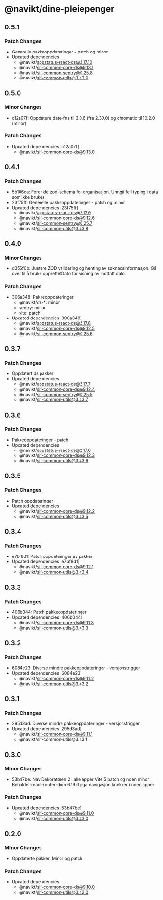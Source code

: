 # @navikt/dine-pleiepenger

## 0.5.1

### Patch Changes

- Generelle pakkeoppdateringer - patch og minor
- Updated dependencies
  - @navikt/appstatus-react-ds@2.17.10
  - @navikt/sif-common-core-ds@9.13.1
  - @navikt/sif-common-sentry@0.25.8
  - @navikt/sif-common-utils@3.43.9

## 0.5.0

### Minor Changes

- c12a07f: Oppdatere date-fns til 3.0.6 (fra 2.30.0) og chromatic til 10.2.0 (minor)

### Patch Changes

- Updated dependencies [c12a07f]
  - @navikt/sif-common-core-ds@9.13.0

## 0.4.1

### Patch Changes

- 5b106ca: Forenkle zod-schema for organisasjon. Unngå feil typing i data som ikke brukes
- 23f75ff: Generelle pakkeoppdateringer - patch og minor
- Updated dependencies [23f75ff]
  - @navikt/appstatus-react-ds@2.17.9
  - @navikt/sif-common-core-ds@9.12.6
  - @navikt/sif-common-sentry@0.25.7
  - @navikt/sif-common-utils@3.43.8

## 0.4.0

### Minor Changes

- d356f0b: Justere ZOD validering og henting av søknadsinformasjon. Gå over til å bruke opprettetDato for visning av mottatt dato.

### Patch Changes

- 306a348: Pakkeoppdateringer.
  - @navikt/ds-\*: minor
  - sentry: minor
  - vite: patch
- Updated dependencies [306a348]
  - @navikt/appstatus-react-ds@2.17.8
  - @navikt/sif-common-core-ds@9.12.5
  - @navikt/sif-common-sentry@0.25.6

## 0.3.7

### Patch Changes

- Oppdatert ds pakker
- Updated dependencies
  - @navikt/appstatus-react-ds@2.17.7
  - @navikt/sif-common-core-ds@9.12.4
  - @navikt/sif-common-sentry@0.25.5
  - @navikt/sif-common-utils@3.43.7

## 0.3.6

### Patch Changes

- Pakkeoppdateringer - patch
- Updated dependencies
  - @navikt/appstatus-react-ds@2.17.6
  - @navikt/sif-common-core-ds@9.12.3
  - @navikt/sif-common-utils@3.43.6

## 0.3.5

### Patch Changes

- Patch oppdateringer
- Updated dependencies
  - @navikt/sif-common-core-ds@9.12.2
  - @navikt/sif-common-utils@3.43.5

## 0.3.4

### Patch Changes

- e7bf8d1: Patch oppdateringer av pakker
- Updated dependencies [e7bf8d1]
  - @navikt/sif-common-core-ds@9.12.1
  - @navikt/sif-common-utils@3.43.4

## 0.3.3

### Patch Changes

- 406b044: Patch pakkeoppdateringer
- Updated dependencies [406b044]
  - @navikt/sif-common-core-ds@9.11.3
  - @navikt/sif-common-utils@3.43.3

## 0.3.2

### Patch Changes

- 6084e23: Diverse mindre pakkeoppdateringer - versjonstrigger
- Updated dependencies [6084e23]
  - @navikt/sif-common-core-ds@9.11.2
  - @navikt/sif-common-utils@3.43.2

## 0.3.1

### Patch Changes

- 295d3ad: Diverse mindre pakkeoppdateringer - versjonstrigger
- Updated dependencies [295d3ad]
  - @navikt/sif-common-core-ds@9.11.1
  - @navikt/sif-common-utils@3.43.1

## 0.3.0

### Minor Changes

- 53b47be: Nav Dekoratøren 2 i alle apper
  Vite 5
  patch og noen minor
  Beholder react-router-dom 6.19.0 pga navigasjon knekker i noen apper

### Patch Changes

- Updated dependencies [53b47be]
  - @navikt/sif-common-core-ds@9.11.0
  - @navikt/sif-common-utils@3.43.0

## 0.2.0

### Minor Changes

- Oppdaterte pakker. Minor og patch

### Patch Changes

- Updated dependencies
  - @navikt/sif-common-core-ds@9.10.0
  - @navikt/sif-common-utils@3.42.0
